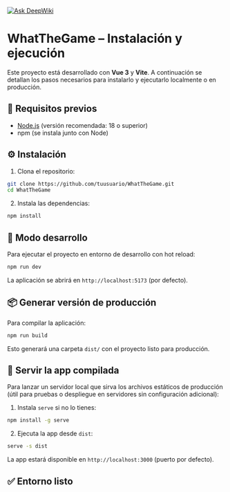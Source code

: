 [![Ask DeepWiki](https://deepwiki.com/badge.svg)](https://deepwiki.com/IvanJialo/WhatTheGame2)

# WhatTheGame – Instalación y ejecución

Este proyecto está desarrollado con **Vue 3** y **Vite**. A continuación se detallan los pasos necesarios para instalarlo y ejecutarlo localmente o en producción.

## 🧩 Requisitos previos

- [Node.js](https://nodejs.org/) (versión recomendada: 18 o superior)
- npm (se instala junto con Node)

## ⚙️ Instalación

1. Clona el repositorio:

```bash
git clone https://github.com/tuusuario/WhatTheGame.git
cd WhatTheGame
```

2. Instala las dependencias:

```bash
npm install
```

## 🚀 Modo desarrollo

Para ejecutar el proyecto en entorno de desarrollo con hot reload:

```bash
npm run dev
```

La aplicación se abrirá en `http://localhost:5173` (por defecto).

## 📦 Generar versión de producción

Para compilar la aplicación:

```bash
npm run build
```

Esto generará una carpeta `dist/` con el proyecto listo para producción.

## 📡 Servir la app compilada

Para lanzar un servidor local que sirva los archivos estáticos de producción (útil para pruebas o despliegue en servidores sin configuración adicional):

1. Instala `serve` si no lo tienes:

```bash
npm install -g serve
```

2. Ejecuta la app desde `dist`:

```bash
serve -s dist
```

La app estará disponible en `http://localhost:3000` (puerto por defecto).

## ✅ Entorno listo
